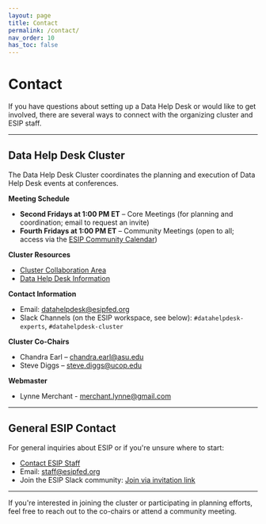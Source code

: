 ```yaml
---
layout: page
title: Contact
permalink: /contact/
nav_order: 10
has_toc: false
---
```


# Contact

If you have questions about setting up a Data Help Desk or would like to get involved, there are several ways to connect with the organizing cluster and ESIP staff.

---

## Data Help Desk Cluster

The Data Help Desk Cluster coordinates the planning and execution of Data Help Desk events at conferences.

**Meeting Schedule**  
- **Second Fridays at 1:00 PM ET** – Core Meetings (for planning and coordination; email to request an invite)  
- **Fourth Fridays at 1:00 PM ET** – Community Meetings (open to all; access via the [ESIP Community Calendar](https://www.esipfed.org/community-calendar))

**Cluster Resources**  
- [Cluster Collaboration Area](https://www.esipfed.org/collaboration-areas/data-help-desk/)  
- [Data Help Desk Information](https://www.esipfed.org/data-help-desk/)   

**Contact Information**  
- Email: [datahelpdesk@esipfed.org](mailto:datahelpdesk@esipfed.org)  
- Slack Channels (on the ESIP workspace, see below): `#datahelpdesk-experts`, `#datahelpdesk-cluster`

**Cluster Co-Chairs**  
- Chandra Earl – [chandra.earl@asu.edu](mailto:chandra.earl@asu.edu)  
- Steve Diggs – [steve.diggs@ucop.edu](mailto:steve.diggs@ucop.edu)

**Webmaster**
- Lynne Merchant - [merchant.lynne@gmail.com](mailto:merchant.lynne@gmail.com)

---

## General ESIP Contact

For general inquiries about ESIP or if you're unsure where to start:

- [Contact ESIP Staff](https://www.esipfed.org/contact-us)  
- Email: [staff@esipfed.org](mailto:staff@esipfed.org)  
- Join the ESIP Slack community: [Join via invitation link](https://esip-all.slack.com/join/shared_invite/zt-26hvelg92-P_8k3S1FqiiXJhZ~_L~m4A#/shared-invite/email)

---

If you're interested in joining the cluster or participating in planning efforts, feel free to reach out to the co-chairs or attend a community meeting.
